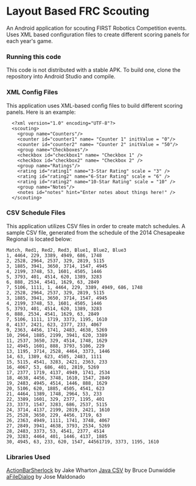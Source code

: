 # Layout Based FRC Scouting
An Android application for scouting FIRST Robotics Competition events. Uses XML based configuration files to create 
different scoring panels for each year's game.

### Running this code
This code is not distributed with a stable APK. To build one, clone the repository into Android Studio and compile.

### XML Config Files
This application uses XML-based config files to build different scoring panels. Here is an example:
```
  <?xml version="1.0" encoding="UTF-8"?>
  <scouting>
    <group name="Counters"/>
    <counter id="counter1" name= "Counter 1" initValue = "0"/>
    <counter id="counter2" name= "Counter 2" initValue = "50"/>
    <group name="Checkboxes"/>
    <checkbox id="checkbox1" name= "Checkbox 1" />
    <checkbox id="checkbox2" name= "Checkbox 2" />
    <group name="Ratings"/>
    <rating id="rating1" name="3-Star Rating" scale = "3" />
    <rating id="rating2" name="6-Star Rating" scale = "6" />
    <rating id="rating2" name="10-Star Rating" scale = "10" />
    <group name="Notes"/>
    <notes id="notes" hint="Enter notes about things here!" />
  </scouting>
```

### CSV Schedule Files
This application utilizes CSV files in order to create match schedules. A sample CSV file, generated from the 
schedule of the 2014 Chesapeake Regional is located below:
```
Match, Red1, Red2, Red3, Blue1, Blue2, Blue3
1, 4464, 229, 3389, 4949, 686, 1748
2, 2528, 2964, 2537, 329, 2819, 5115
3, 1885, 3941, 3650, 3714, 1547, 4945
4, 2199, 3748, 53, 1601, 4505, 1446
5, 3793, 401, 4514, 620, 1389, 3283
6, 888, 2534, 4541, 1629, 63, 2849
7, 5106, 1111, 1, 4464, 229, 3389, 4949, 686, 1748
2, 2528, 2964, 2537, 329, 2819, 5115
3, 1885, 3941, 3650, 3714, 1547, 4945
4, 2199, 3748, 53, 1601, 4505, 1446
5, 3793, 401, 4514, 620, 1389, 3283
6, 888, 2534, 4541, 1629, 63, 2849
7, 5106, 1111, 1719, 3373, 1195, 1610
8, 4137, 2421, 623, 2377, 233, 4067
9, 2363, 4456, 1741, 2483, 4638, 5269
10, 2964, 1885, 2199, 3941, 620, 3389
11, 2537, 3650, 329, 4514, 1748, 1629
12, 4945, 1601, 888, 3793, 5106, 229
13, 1195, 3714, 2528, 4464, 3373, 1446
14, 63, 1389, 623, 4505, 2483, 1111
15, 5115, 4541, 3283, 2421, 2363, 233
16, 4067, 53, 686, 401, 2819, 5269
17, 2377, 1719, 4137, 4949, 1741, 2534
18, 4638, 4456, 3748, 1610, 1547, 2849
19, 2483, 4945, 4514, 1446, 888, 1629
20, 5106, 620, 1885, 4505, 4541, 623
21, 4464, 1389, 1748, 2964, 53, 233
22, 3389, 1601, 329, 2377, 1195, 401
23, 3373, 1547, 3283, 686, 2537, 5115
24, 3714, 4137, 2199, 2819, 2421, 1610
25, 2528, 3650, 229, 4456, 1719, 63
26, 2363, 4949, 1111, 1741, 3748, 4067
27, 2849, 3941, 4638, 3793, 2534, 5269
28, 2483, 3373, 53, 4541, 2377, 4514
29, 3283, 4464, 401, 1446, 4137, 1885
30, 4945, 63, 233, 620, 1547, 44561719, 3373, 1195, 1610
```

### Libraries Used
[ActionBarSherlock](http://actionbarsherlock.com/) by Jake Wharton
[Java CSV](http://www.csvreader.com/java_csv.php) by Bruce Dunwiddie
[aFileDialog](https://code.google.com/p/afiledialog/) by Jose Maldonado
